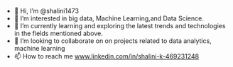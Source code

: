 - 👋 Hi, I’m @shalini1473
- 👀 I’m interested in big data, Machine Learning,and Data Science.
- 🌱 I’m currently learning and exploring the latest trends and technologies in the fields mentioned above.
- 💞️ I’m looking to collaborate on on projects related to data analytics, machine learning
- 📫 How to reach me www.linkedin.com/in/shalini-k-469231248

<!---
shalini1473/shalini1473 is a ✨ special ✨ repository because its `README.md` (this file) appears on your GitHub profile.
You can click the Preview link to take a look at your changes.
--->
